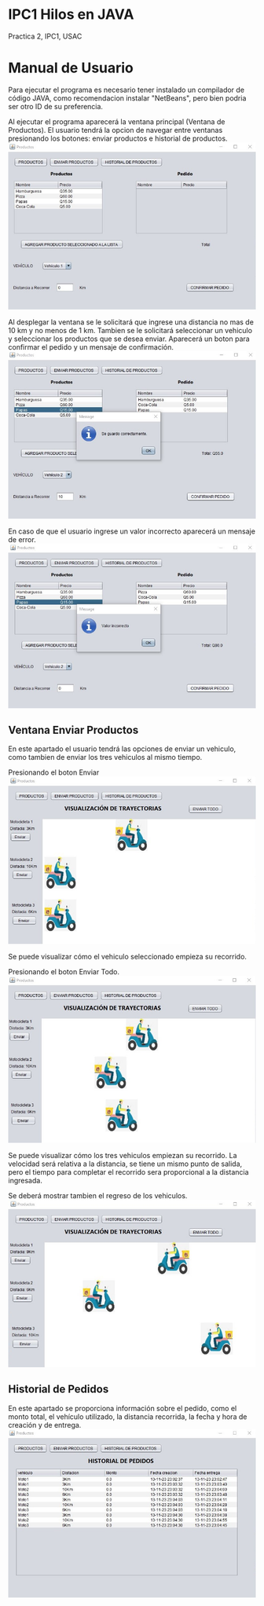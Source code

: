 # IPC1 Hilos en JAVA
Practica 2, IPC1, USAC

# Manual de Usuario
Para ejecutar el programa es necesario tener instalado un compilador de código JAVA, como recomendacion instalar "NetBeans", pero bien podria ser otro ID de su preferencia. 

Al ejecutar el programa aparecerá la ventana principal (Ventana de Productos). El usuario tendrá la opcion de navegar entre ventanas presionando los botones: enviar productos e historial de productos.
![Imagen de Ventana Principal](/Capturas/Ventana%20Productos%20.jpg)

Al desplegar la ventana se le solicitará que ingrese una distancia no mas de 10 km y no menos de 1 km. Tambien se le solicitará seleccionar un vehiculo y seleccionar los productos que se desea enviar. Aparecerá un boton para confirmar el pedido y un mensaje de confirmación. 
![Mensaje de confirmacion de pedido](/Capturas/Mensaje%20Agregado%20Correctamente.jpg)

En caso de que el usuario ingrese un valor incorrecto aparecerá un mensaje de error.
![Mensaje de Error](/Capturas/Mensaje%20de%20error%20.jpg)

## Ventana Enviar Productos 
En este apartado el usuario tendrá las opciones de enviar un vehiculo, como tambien de enviar los tres vehiculos al mismo tiempo. 

Presionando el boton Enviar
![enviar](/Capturas/Boton%20Enviar.jpg)

Se puede visualizar cómo el vehiculo seleccionado empieza su recorrido.

Presionando el boton Enviar Todo. 
![Enviar todo](/Capturas/Enviar%20Todo%20.jpg)

Se puede visualizar cómo los tres vehiculos empiezan su recorrido. La velocidad será relativa a la distancia, se tiene un mismo punto de salida, pero el tiempo para completar el recorrido sera proporcional a la distancia ingresada. 

Se deberá mostrar tambien el regreso de los vehiculos. 
![regreso](/Capturas/Regreso%20.jpg)

## Historial de Pedidos
En este apartado se proporciona información sobre el pedido, como el monto total, el vehículo utilizado, la distancia recorrida, la fecha y hora de creación y de entrega.
![Historial](/Capturas/Historial%20.jpg)


